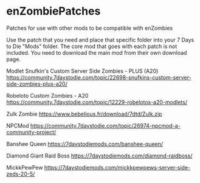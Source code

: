 # enZombiePatches
Patches for use with other mods to be compatible with enZombies

Use the patch that you need and place that specific folder into your 7 Days to Die "Mods" folder.
The core mod that goes with each patch is not included. 
You need to download the main mod from their own download page.

Modlet Snufkin's Custom Server Side Zombies - PLUS (A20)
https://community.7daystodie.com/topic/22698-snufkins-custom-server-side-zombies-plus-a20/
 
Robeloto Custom Zombies - A20
https://community.7daystodie.com/topic/12229-robelotos-a20-modlets/
  
Zulk Zombie
https://www.bebelious.fr/download/7dtd/Zulk.zip

NPCMod
https://community.7daystodie.com/topic/26974-npcmod-a-community-project/

Banshee Queen
https://7daystodiemods.com/banshee-queen/

Diamond Giant Raid Boss
https://7daystodiemods.com/diamond-raidboss/

MickkPewPew
https://7daystodiemods.com/mickkpewpews-server-side-zeds-20-5/
